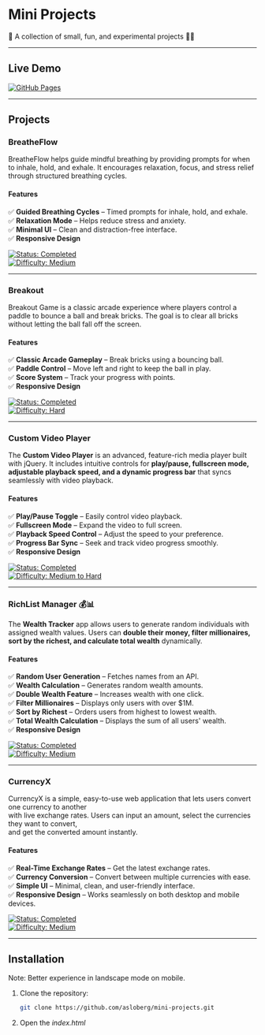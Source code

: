 # Mini Projects  
🚀 A collection of small, fun, and experimental projects 🎨💡  

---

## Live Demo  
[![GitHub Pages](https://img.shields.io/badge/Live%20Demo-Available-green)](https://asloberg.github.io/mini-projects/)  

---

## Projects

### BreatheFlow  
BreatheFlow helps guide mindful breathing by providing prompts for when to inhale, hold, and exhale. It encourages relaxation, focus, and stress relief through structured breathing cycles.  

#### Features  
✅ **Guided Breathing Cycles** – Timed prompts for inhale, hold, and exhale.  
✅ **Relaxation Mode** – Helps reduce stress and anxiety.  
✅ **Minimal UI** – Clean and distraction-free interface.   
✅ **Responsive Design**

[![Status: Completed](https://img.shields.io/badge/status-completed-brightgreen)](https://github.com/asloberg/mini-projects)  
[![Difficulty: Medium](https://img.shields.io/badge/difficulty-medium-orange)](https://github.com/asloberg/mini-projects)  

---

### Breakout  
Breakout Game is a classic arcade experience where players control a paddle to bounce a ball and break bricks. The goal is to clear all bricks without letting the ball fall off the screen.

#### Features  
✅ **Classic Arcade Gameplay** – Break bricks using a bouncing ball.  
✅ **Paddle Control** – Move left and right to keep the ball in play.  
✅ **Score System** – Track your progress with points.  
✅ **Responsive Design**

[![Status: Completed](https://img.shields.io/badge/status-completed-brightgreen)](https://github.com/asloberg/mini-projects)  
[![Difficulty: Hard](https://img.shields.io/badge/difficulty-hard-red)](https://github.com/asloberg/mini-projects)  

---

### Custom Video Player  
The **Custom Video Player** is an advanced, feature-rich media player built with jQuery. It includes intuitive controls for **play/pause, fullscreen mode, adjustable playback speed, and a dynamic progress bar** that syncs seamlessly with video playback.  

#### Features  
✅ **Play/Pause Toggle** – Easily control video playback.  
✅ **Fullscreen Mode** – Expand the video to full screen.  
✅ **Playback Speed Control** – Adjust the speed to your preference.  
✅ **Progress Bar Sync** – Seek and track video progress smoothly.   
✅ **Responsive Design**   

[![Status: Completed](https://img.shields.io/badge/status-completed-brightgreen)](https://github.com/asloberg/mini-projects)  
[![Difficulty: Medium to Hard](https://img.shields.io/badge/difficulty-medium--hard-orange)](https://github.com/asloberg/mini-projects)  

---

### RichList Manager 💰📊
The **Wealth Tracker** app allows users to generate random individuals with assigned wealth values. Users can **double their money, filter millionaires, sort by the richest, and calculate total wealth** dynamically.

#### Features
✅ **Random User Generation** – Fetches names from an API.  
✅ **Wealth Calculation** – Generates random wealth amounts.  
✅ **Double Wealth Feature** – Increases wealth with one click.  
✅ **Filter Millionaires** – Displays only users with over $1M.  
✅ **Sort by Richest** – Orders users from highest to lowest wealth.  
✅ **Total Wealth Calculation** – Displays the sum of all users' wealth.  
✅ **Responsive Design**

[![Status: Completed](https://img.shields.io/badge/status-completed-brightgreen)](https://github.com/asloberg/mini-projects)  
[![Difficulty: Medium](https://img.shields.io/badge/difficulty-medium-orange)](https://github.com/asloberg/mini-projects)

---

### CurrencyX
CurrencyX is a simple, easy-to-use web application that lets users convert one currency to another   
with live exchange rates. Users can input an amount, select the currencies they want to convert,   
and get the converted amount instantly.   

#### Features
✅ **Real-Time Exchange Rates** – Get the latest exchange rates.  
✅ **Currency Conversion** – Convert between multiple currencies with ease.  
✅ **Simple UI** – Minimal, clean, and user-friendly interface.  
✅ **Responsive Design** – Works seamlessly on both desktop and mobile devices.

[![Status: Completed](https://img.shields.io/badge/status-completed-brightgreen)](https://github.com/asloberg/mini-projects)  
[![Difficulty: Medium](https://img.shields.io/badge/difficulty-medium-orange)](https://github.com/asloberg/mini-projects)

---

## Installation  
Note: Better experience in landscape mode on mobile.   
1. Clone the repository:  
   ```bash
   git clone https://github.com/asloberg/mini-projects.git
2. Open the *index.html* 
